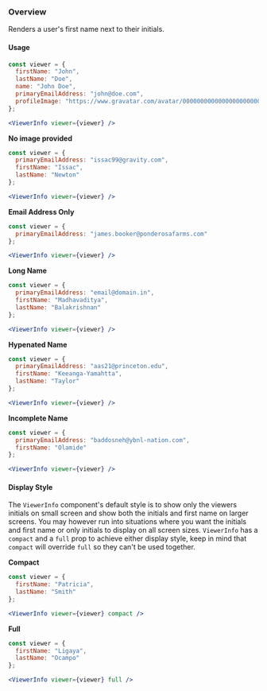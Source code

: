 ### Overview
Renders a user's first name next to their initials.

#### Usage
```jsx
const viewer = {
  firstName: "John",
  lastName: "Doe",
  name: "John Doe",
  primaryEmailAddress: "john@doe.com",
  profileImage: "https://www.gravatar.com/avatar/00000000000000000000000000000000?d=identicon&f=y"
};

<ViewerInfo viewer={viewer} />
```


**No image provided**
```jsx
const viewer = {
  primaryEmailAddress: "issac99@gravity.com",
  firstName: "Issac",
  lastName: "Newton"
};

<ViewerInfo viewer={viewer} />
```

**Email Address Only**
```jsx
const viewer = {
  primaryEmailAddress: "james.booker@ponderosafarms.com"
};

<ViewerInfo viewer={viewer} />
```

**Long Name**
```jsx
const viewer = {
  primaryEmailAddress: "email@domain.in",
  firstName: "Madhavaditya",
  lastName: "Balakrishnan"
};

<ViewerInfo viewer={viewer} />
```

**Hypenated Name**
```jsx
const viewer = {
  primaryEmailAddress: "aas21@princeton.edu",
  firstName: "Keeanga-Yamahtta",
  lastName: "Taylor"
};

<ViewerInfo viewer={viewer} />
```

**Incomplete Name**
```jsx
const viewer = {
  primaryEmailAddress: "baddosneh@ybnl-nation.com",
  firstName: "Olamide"
};

<ViewerInfo viewer={viewer} />
```

#### Display Style
The `ViewerInfo` component's default style is to show only the viewers initials on small screen and show both the initials and first name on larger screens. You may however run into situations where you want the initials and first name or only initials to display on all screen sizes. `ViewerInfo` has a `compact` and a `full` prop to achieve either display style, keep in mind that `compact` will override `full` so they can't be used together.

**Compact**
```jsx
const viewer = {
  firstName: "Patricia",
  lastName: "Smith"
};

<ViewerInfo viewer={viewer} compact />
```

**Full**
```jsx
const viewer = {
  firstName: "Ligaya",
  lastName: "Ocampo"
};

<ViewerInfo viewer={viewer} full />
```
